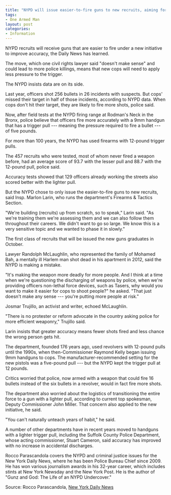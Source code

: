 ```yaml
---
title: "NYPD will issue easier-to-fire guns to new recruits, aiming for improved accuracy"
tags:
- One Armed Man
layout: post
categories:
- Information
---
```


NYPD recruits will receive guns that are easier to fire under a new initiative to improve accuracy, the Daily News has learned.

The move, which one civil rights lawyer said "doesn't make sense" and could lead to more police killings, means that new cops will need to apply less pressure to the trigger.

The NYPD insists data are on its side.

Last year, officers shot 256 bullets in 26 incidents with suspects. But cops' missed their target in half of those incidents, according to NYPD data. When cops don't hit their target, they are likely to fire more shots, police said.

Now, after field tests at the NYPD firing range at Rodman's Neck in the Bronx, police believe that officers fire more accurately with a 9mm handgun that has a trigger pull --- meaning the pressure required to fire a bullet --- of five pounds.

For more than 100 years, the NYPD has used firearms with 12-pound trigger pulls.

The 457 recruits who were tested, most of whom never fired a weapon before, had an average score of 93.7 with the lesser pull and 88.7 with the 12-pound pull, police said.

Accuracy tests showed that 129 officers already working the streets also scored better with the lighter pull.

But the NYPD chose to only issue the easier-to-fire guns to new recruits, said Insp. Marlon Larin, who runs the department's Firearms & Tactics Section.

"We're building (recruits) up from scratch, so to speak," Larin said. "As we're training them we're assessing them and we can also follow them throughout their careers. We didn't want to go so large. We know this is a very sensitive topic and we wanted to phase it in slowly."

The first class of recruits that will be issued the new guns graduates in October.

Lawyer Randolph McLaughlin, who represented the family of Mohamed Bah, a mentally ill Harlem man shot dead in his apartment in 2012, said the NYPD is making a mistake.

"It's making the weapon more deadly for more people. And I think at a time when we're questioning the discharging of weapons by police, when we're providing officers non-lethal force devices, such as Tasers, why would you want to make it easier for cops to shoot people?" he asked. "That just doesn't make any sense --- you're putting more people at risk."

Josmar Trujillo, an activist and writer, echoed McLaughlin.

"There is no protester or reform advocate in the country asking police for more efficient weaponry," Trujillo said.

Larin insists that greater accuracy means fewer shots fired and less chance the wrong person gets hit.

The department, founded 176 years ago, used revolvers with 12-pound pulls until the 1990s, when then-Commissioner Raymond Kelly began issuing 9mm handguns to cops. The manufacturer-recommended setting for the new pistols was a five-pound pull --- but the NYPD kept the trigger pull at 12 pounds.

Critics worried that police, now armed with a weapon that could fire 16 bullets instead of the six bullets in a revolver, would in fact fire more shots.

The department also worried about the logistics of transitioning the entire force to a gun with a lighter pull, according to current top spokesman, Deputy Commissioner John Miller. That concern also applied to the new initiative, he said.

"You can't naturally unteach years of habit," he said.

A number of other departments have in recent years moved to handguns with a lighter trigger pull, including the Suffolk County Police Department, whose acting commissioner, Stuart Cameron, said accuracy has improved with no increase in accidental discharges.

Rocco Parascandola covers the NYPD and criminal justice issues for the New York Daily News, where he has been Police Bureau Chief since 2009. He has won various journalism awards in his 32-year career, which includes stints at New York Newsday and the New York Post. He is the author of "Gunz and God: The Life of an NYPD Undercover."

Source: Rocco Parascandola, [New York Daily News](https://www.nydailynews.com/new-york/nyc-crime/ny-nypd-trigger-pull-change-20210825-s4wbvq5rwjcwlacm5i5eyarvha-story.html)